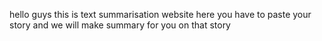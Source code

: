 hello guys
this is text summarisation website 
here you have to paste your story and we will make summary for you on that story